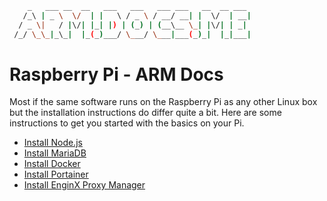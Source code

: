 ```sh
    _   ___ __  __   ___   ___   ___ ___   __  __ ___  
   /_\ | _ \  \/  | |   \ / _ \ / __/ __| |  \/  | __| 
  / _ \|   / |\/| |_| |) | (_) | (__\__ \_| |\/| | _|  
 /_/ \_\_|_\_|  |_(_)___/ \___/ \___|___(_)_|  |_|___| 
```
# Raspberry Pi - ARM Docs

Most if the same software runs on the Raspberry Pi as any other Linux box but the installation instructions do differ quite a bit. Here are some instructions to get you started with the basics on your Pi.

- [Install Node.js](nodejs.md)
- [Install MariaDB](mariadb.md)
- [Install Docker](docker.md)
- [Install Portainer](portainer.md)
- [Install EnginX Proxy Manager](nginxpm.md)